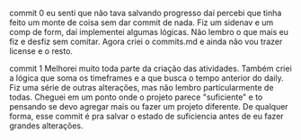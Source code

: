 commit 0
    eu senti que não tava salvando progresso daí percebi que tinha feito um monte de coisa sem dar commit de nada.
    Fiz um sidenav e um comp de form, daí implementei algumas lógicas. Não lembro o que mais eu fiz e desfiz sem comitar.
    Agora criei o commits.md e ainda não vou trazer license e o resto.
    
commit 1
    Melhorei muito toda parte da criação das atividades. Também criei a lógica que soma os timeframes e a que busca o tempo anterior do daily. Fiz uma série de outras alterações, mas não lembro particularmente de todas. Cheguei em um ponto onde o projeto parece "suficiente" e to pensando se devo agregar mais ou fazer um projeto diferente. De qualquer forma, esse commit é pra salvar o estado de suficiencia antes de eu fazer grandes alterações.